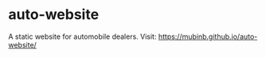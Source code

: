 # auto-website
A static website for automobile dealers.
Visit: https://mubinb.github.io/auto-website/
